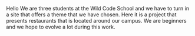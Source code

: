Hello
We are three students at the Wild Code School and we have to turn in a site that offers a theme that we have chosen. 
Here it is a project that presents restaurants that is located around our campus. We are beginners and we hope to evolve a lot during this work.

